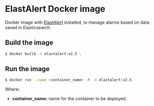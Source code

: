 # ElastAlert Docker image

Docker image with [ElastAlert](https://elastalert.readthedocs.io/en/latest/) installed, to manage alarms based on data saved in Elasticsearch.

## Build the image

```sh
$ docker build -t elastalert:v2.5 .
```

## Run the image

```sh
$ docker run --name <container_name> -t -d elastalert:v2.5
```

Where:

* **container_name:** name for the container to be deployed.
